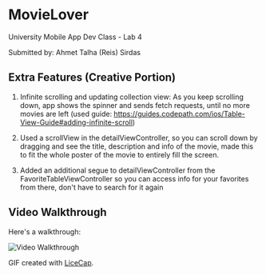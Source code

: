 # MovieLover
University Mobile App Dev Class - Lab 4

Submitted by: Ahmet Talha (Reis) Sirdas

## Extra Features (Creative Portion)

1) Infinite scrolling and updating collection view: As you keep scrolling down, app shows the spinner and sends fetch requests, until no more movies are left  (used guide: https://guides.codepath.com/ios/Table-View-Guide#adding-infinite-scroll)

2) Used a scrollView in the detailViewController, so you can scroll down by dragging and see the title, description and info of the movie, made this to fit the whole poster of the movie to entirely fill the screen.

3) Added an additional segue to detailViewController from the FavoriteTableViewController so you can access info for your favorites from there, don't have to search for it again

## Video Walkthrough 

Here's a walkthrough:

<img src='./walkthru4.gif' title='Video Walkthrough' width='' alt='Video Walkthrough' />

GIF created with [LiceCap](http://www.cockos.com/licecap/).
